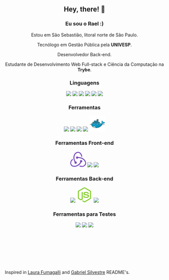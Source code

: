 <h2 align=center> Hey, there! 👋</h2>

<h3 align=center><b>Eu sou o Rael :)</b></h3>

<p align=center>Estou em São Sebastião, litoral norte de São Paulo.</p>
<p align=center>Tecnólogo em Gestão Pública pela <b>UNIVESP</b>.</p>
<p align=center>Desenvolvedor Back-end.</p>
<p align=center>Estudante de Desenvolvimento Web Full-stack e Ciência da Computação na <b>Trybe</b>.</p>

<h3 align=center><b>Linguagens</b></h3>
<p align=center>
<img src="https://cdn.svgporn.com/logos/html-5.svg" width=40>
<img src="https://cdn.svgporn.com/logos/css-3.svg" width=40>
<img src="https://cdn.svgporn.com/logos/javascript.svg" width=50>
<img src="https://cdn.svgporn.com/logos/typescript-icon.svg" width=50>
<img src="https://cdn.svgporn.com/logos/go.svg" width=80>
<img src="https://cdn.svgporn.com/logos/python.svg" width=80>

</p>

<h3 align=center><b>Ferramentas</b></h3>
<p align=center>
<img src="https://cdn.svgporn.com/logos/ubuntu.svg" width=50>
<img src="https://cdn.svgporn.com/logos/git-icon.svg" width=50>
<img src="https://raw.githubusercontent.com/ShahriarShafin/ShahriarShafin/main/Assets/github.webp" width=50>
<img src="https://raw.githubusercontent.com/ShahriarShafin/ShahriarShafin/main/Assets/vscode.webp" width=50>
<img src="https://raw.githubusercontent.com/devicons/devicon/master/icons/docker/docker-original.svg" width=50>
</p>

<h3 align=center><b>Ferramentas Front-end</b></h3>
<p align=center>
<img src="https://raw.githubusercontent.com/devicons/devicon/master/icons/redux/redux-original.svg" width=50>
<img src="https://cdn.svgporn.com/logos/react.svg" width=50>
<img src="https://cdn.svgporn.com/logos/bootstrap.svg" width=50>
</p>

<h3 align=center><b>Ferramentas Back-end</b></h3>
<p align=center>
<img src="https://camo.githubusercontent.com/2d297b106ca0a6069023408b2d7b499d5c77b45a61853c7ac0055269749b0372/68747470733a2f2f646576746f6f6c732e636f6d2e62722f626c6f672f77702d636f6e74656e742f75706c6f6164732f323031332f30362f4d7953514c2d4c6f676f2e77696e655f2e706e67" width=70>
<img src="https://raw.githubusercontent.com/devicons/devicon/master/icons/nodejs/nodejs-original.svg" width=50>
<img src="https://camo.githubusercontent.com/40756575fc2fd74b1883ea0cc5c2a49aa7048ab58286f43a121109d69a9ea160/68747470733a2f2f63646e2e6a7364656c6976722e6e65742f67682f64657669636f6e732f64657669636f6e2f69636f6e732f657870726573732f657870726573732d6f726967696e616c2e737667" width=50>
</p>

<h3 align=center><b>Ferramentas para Testes</b></h3>
<p align=center>
<img src="https://camo.githubusercontent.com/ce0a32825268b09cd5e0fc7c2a09c587a708491427cb794cade8f1866f7284c6/68747470733a2f2f7777772e766563746f726c6f676f2e7a6f6e652f6c6f676f732f6a6573746a73696f2f6a6573746a73696f2d69636f6e2e737667" width=50>
<img src="https://avatars.githubusercontent.com/u/49996085?s=200&v=4" width=50>
<img src="https://cdn.svgporn.com/logos/mocha.svg" width=50>
</p>

<br>
<br>
<br>
<br>
<br>
<br>

<p>Inspired in <a href="https://github.com/fumagallilaura">Laura Fumagalli</a> and <a href="https://github.com/gabrielh-silvestre">Gabriel Silvestre</a> README's.</p>
